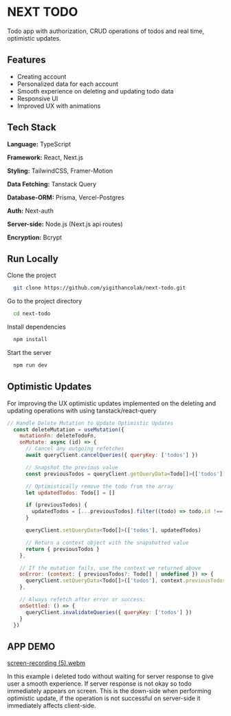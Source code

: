 
# NEXT TODO

Todo app with authorization, CRUD operations of todos and real time, optimistic updates.

## Features

- Creating account
- Personalized data for each account
- Smooth experience on deleting and updating todo data
- Responsive UI
- Improved UX with animations

## Tech Stack

**Language:** TypeScript

**Framework:** React, Next.js

**Styling:** TailwindCSS, Framer-Motion

**Data Fetching:** Tanstack Query

**Database-ORM:** Prisma, Vercel-Postgres

**Auth:** Next-auth

**Server-side:** Node.js (Next.js api routes)

**Encryption:** Bcrypt






## Run Locally

Clone the project

```bash
  git clone https://github.com/yigithancolak/next-todo.git
```

Go to the project directory

```bash
  cd next-todo
```

Install dependencies

```bash
  npm install
```

Start the server

```bash
  npm run dev
```


## Optimistic Updates

For improving the UX optimistic updates implemented on the deleting and updating operations with using tanstack/react-query

```javascript
// Handle Delete Mutation to Update Optimistic Updates
  const deleteMutation = useMutation({
    mutationFn: deleteTodoFn,
    onMutate: async (id) => {
      // Cancel any outgoing refetches
      await queryClient.cancelQueries({ queryKey: ['todos'] })

      // Snapshot the previous value
      const previousTodos = queryClient.getQueryData<Todo[]>(['todos'])

      // Optimistically remove the todo from the array
      let updatedTodos: Todo[] = []

      if (previousTodos) {
        updatedTodos = [...previousTodos].filter((todo) => todo.id !== id)
      }

      queryClient.setQueryData<Todo[]>(['todos'], updatedTodos)

      // Return a context object with the snapshotted value
      return { previousTodos }
    },

    // If the mutation fails, use the context we returned above
    onError: (context: { previousTodos?: Todo[] | undefined }) => {
      queryClient.setQueryData<Todo[]>(['todos'], context.previousTodos)
    },

    // Always refetch after error or success:
    onSettled: () => {
      queryClient.invalidateQueries({ queryKey: ['todos'] })
    }
  })

```
## APP DEMO
[screen-recording (5).webm](https://github.com/yigithancolak/next-todo/assets/122079418/d0ada79e-adce-4f52-ae3c-839bf42b9343)




In this example i deleted todo without waiting for server response to give user a smooth experience. If server response is not okay so todo immediately appears on screen. This is the down-side when performing optimistic update, if the operation is not successful on server-side it immediately affects client-side.
